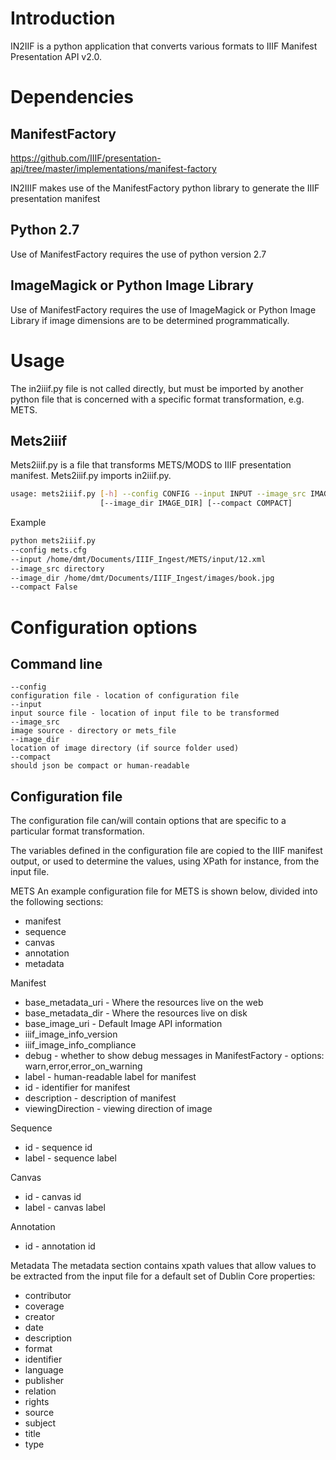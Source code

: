 Introduction
============
IN2IIF is a python application that converts various formats to IIIF Manifest Presentation API v2.0.


Dependencies
============

ManifestFactory
---------------
https://github.com/IIIF/presentation-api/tree/master/implementations/manifest-factory 

IN2IIIF makes use of the ManifestFactory python library to generate the IIIF presentation manifest 

Python 2.7
----------
Use of ManifestFactory requires the use of python version 2.7

ImageMagick or Python Image Library
-----------------------------------
Use of ManifestFactory requires the use of ImageMagick or Python Image Library if image dimensions are to be determined programmatically.





Usage
=====
The in2iiif.py file is not called directly, but must be imported by another python file that is concerned with a specific format transformation, e.g. METS.

Mets2iiif
---------
Mets2iiif.py is a file that transforms METS/MODS to IIIF presentation manifest. Mets2iiif.py imports in2iiif.py. 




```bash
usage: mets2iiif.py [-h] --config CONFIG --input INPUT --image_src IMAGE_SRC
                    [--image_dir IMAGE_DIR] [--compact COMPACT]
```

Example

```bash
python mets2iiif.py 
--config mets.cfg 
--input /home/dmt/Documents/IIIF_Ingest/METS/input/12.xml 
--image_src directory 
--image_dir /home/dmt/Documents/IIIF_Ingest/images/book.jpg 
--compact False
```

Configuration options
=====================

Command line
------------
```
--config
configuration file - location of configuration file
--input
input source file - location of input file to be transformed
--image_src
image source - directory or mets_file
--image_dir
location of image directory (if source folder used)
--compact
should json be compact or human-readable
```
Configuration file 
------------------

The configuration file can/will contain options that are specific to a particular format transformation. 

The variables defined in the configuration file are copied to the IIIF manifest output, or used to determine the values, using XPath for instance, from the input file. 

METS
An example configuration file for METS is shown below, divided into the following sections:
 * manifest
 * sequence
 * canvas
 * annotation
 * metadata

Manifest

 * base_metadata_uri - Where the resources live on the web
 * base_metadata_dir -  Where the resources live on disk
 * base_image_uri - Default Image API information
 * iiif_image_info_version
 * iiif_image_info_compliance
 * debug - whether to show debug messages in ManifestFactory - options: warn,error,error_on_warning
 * label - human-readable label for manifest
 * id - identifier for manifest
 * description - description of manifest
 * viewingDirection - viewing direction of image

Sequence

 * id - sequence id
 * label - sequence label

Canvas

 * id - canvas id
 * label - canvas label

Annotation

 * id - annotation id

Metadata
The metadata section contains xpath values that allow values to be extracted from the input file for a default set of Dublin Core properties:
 * contributor
 * coverage
 * creator
 * date
 * description
 * format
 * identifier
 * language
 * publisher
 * relation
 * rights
 * source
 * subject
 * title
 * type

